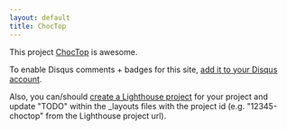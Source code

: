 ```yaml
---
layout: default
title: ChocTop
---
```


This project <a href="http://github.com/drnic/choctop">ChocTop</a> is awesome.

To enable Disqus comments + badges for this site, [add it to your Disqus account](http://disqus.com/add/).

Also, you can/should [create a Lighthouse project](http://drnic.lighthouseapp.com/projects/new) for your project and update "TODO" within the _layouts files with the project id (e.g. "12345-choctop" from the Lighthouse project url).